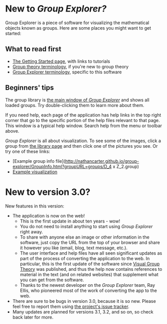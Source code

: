 
# New to *Group Explorer?*

Group Explorer is a piece of software for visualizing the mathematical
objects known as groups. Here are some places you might want to get started:

## What to read first

 * [The Getting Started page](gs-index.md),
   with links to tutorials
 * [Group theory terminology](rf-groupterms.md),
   if you're new to group theory
 * [Group Explorer terminology](rf-geterms.md),
   specific to this software

## Beginners' tips

The group library is [the main window of *Group
Explorer*](rf-um-mainwindow.md) and shows all loaded groups. Try
double-clicking them to learn more about them.

If you need help, each page of the application has help links in the top
right corner that go to the specific portion of the help files relevant to
that page. This window is a typical help window. Search help from the menu
or toolbar above.

*Group Explorer* is all about visualization.  To see some of the images,
click a group from [the library
page](http://nathancarter.github.io/group-explorer/GroupExplorer.html) and
then click one of the pictures you see.  Or try one of these links:

 * [Example group info file](http://nathancarter.github.io/group-explorer/GroupInfo.html?groupURL=groups/D_4 x Z_2.group)
 * [Example visualization](http://nathancarter.github.io/group-explorer/SymmetryObject.html?groupURL=groups/A_4.group)

# New to version 3.0?

New features in this version:

 * The application is now on the web!
    * This is the first update in about ten years - wow!
    * You do not need to install anything to start using *Group Explorer* right away.
    * To share with anyone else an image or other information in the software,
      just copy the URL from the top of your browser and share it however you like
      (email, blog, text message, etc.).
    * The user interface and help files have all seen significant updates as part
      of the process of converting the application to the web.
      In particular, this is the first update of the software since
      [Visual Group Theory](http://web.bentley.edu/empl/c/ncarter/vgt/) was published,
      and thus the help now contains references to material in the text (and on
      related websites) that supplement what you can get from the software.
    * Thanks to the newest developer on the *Group Explorer* team,
      Ray Ellis, who pioneered most of the work of converting the app to the web.
 * There are sure to be bugs in version 3.0, because it is so new.
   Please feel free to report them using
   [the project's issue tracker](https://github.com/nathancarter/group-explorer/issues).
 * Many updates are planned for versions 3.1, 3.2, and so on, so check back
   later for more.
